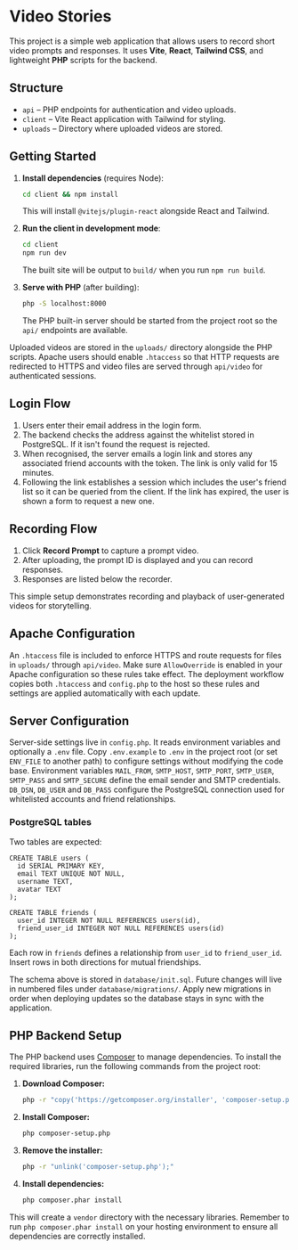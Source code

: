 # Video Stories

This project is a simple web application that allows users to record short video prompts and responses. It uses **Vite**, **React**, **Tailwind CSS**, and lightweight **PHP** scripts for the backend.

## Structure

- `api` – PHP endpoints for authentication and video uploads.
- `client` – Vite React application with Tailwind for styling.
- `uploads` – Directory where uploaded videos are stored.

## Getting Started

1. **Install dependencies** (requires Node):
   ```bash
   cd client && npm install
   ```
   This will install `@vitejs/plugin-react` alongside React and Tailwind.
2. **Run the client in development mode**:
   ```bash
   cd client
   npm run dev
   ```
   The built site will be output to `build/` when you run `npm run build`.
3. **Serve with PHP** (after building):
   ```bash
   php -S localhost:8000
   ```

   The PHP built-in server should be started from the project root so the `api/`
   endpoints are available.

Uploaded videos are stored in the `uploads/` directory alongside the PHP scripts.
Apache users should enable `.htaccess` so that HTTP requests are redirected to HTTPS and video files are served through `api/video` for authenticated sessions.

## Login Flow

1. Users enter their email address in the login form.
2. The backend checks the address against the whitelist stored in PostgreSQL.
   If it isn't found the request is rejected.
3. When recognised, the server emails a login link and stores any associated
   friend accounts with the token. The link is only valid for 15 minutes.
4. Following the link establishes a session which includes the user's friend
   list so it can be queried from the client. If the link has expired, the
   user is shown a form to request a new one.

## Recording Flow

1. Click **Record Prompt** to capture a prompt video.
2. After uploading, the prompt ID is displayed and you can record responses.
3. Responses are listed below the recorder.

This simple setup demonstrates recording and playback of user-generated videos for storytelling.

## Apache Configuration

An `.htaccess` file is included to enforce HTTPS and route requests for files in
`uploads/` through `api/video`. Make sure `AllowOverride` is enabled in your
Apache configuration so these rules take effect. The deployment workflow copies
both `.htaccess` and `config.php` to the host so these rules and settings are
applied automatically with each update.

## Server Configuration

Server-side settings live in `config.php`. It reads environment variables and
optionally a `.env` file. Copy `.env.example` to `.env` in the project root (or
set `ENV_FILE` to another path) to configure settings without modifying the code
base. Environment variables `MAIL_FROM`, `SMTP_HOST`, `SMTP_PORT`, `SMTP_USER`,
`SMTP_PASS` and `SMTP_SECURE` define the email sender and SMTP credentials.
`DB_DSN`, `DB_USER` and `DB_PASS` configure the PostgreSQL connection used for
whitelisted accounts and friend relationships.

### PostgreSQL tables

Two tables are expected:

```
CREATE TABLE users (
  id SERIAL PRIMARY KEY,
  email TEXT UNIQUE NOT NULL,
  username TEXT,
  avatar TEXT
);

CREATE TABLE friends (
  user_id INTEGER NOT NULL REFERENCES users(id),
  friend_user_id INTEGER NOT NULL REFERENCES users(id)
);
```

Each row in `friends` defines a relationship from `user_id` to
`friend_user_id`. Insert rows in both directions for mutual friendships.

The schema above is stored in `database/init.sql`. Future changes will live in
numbered files under `database/migrations/`. Apply new migrations in order when
deploying updates so the database stays in sync with the application.

## PHP Backend Setup

The PHP backend uses [Composer](https://getcomposer.org/) to manage dependencies. To install the required libraries, run the following commands from the project root:

1.  **Download Composer:**
    ```bash
    php -r "copy('https://getcomposer.org/installer', 'composer-setup.php');"
    ```
2.  **Install Composer:**
    ```bash
    php composer-setup.php
    ```
3.  **Remove the installer:**
    ```bash
    php -r "unlink('composer-setup.php');"
    ```
4.  **Install dependencies:**
    ```bash
    php composer.phar install
    ```

This will create a `vendor` directory with the necessary libraries. Remember to run `php composer.phar install` on your hosting environment to ensure all dependencies are correctly installed.

